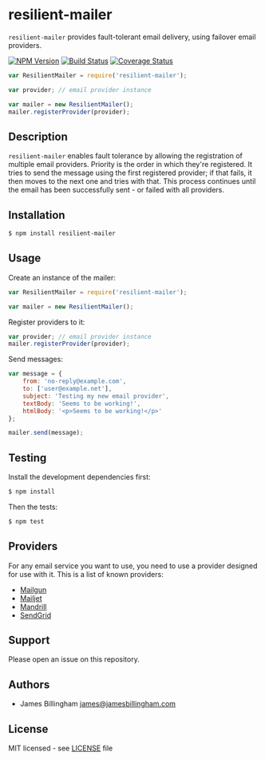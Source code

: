 # resilient-mailer

`resilient-mailer` provides fault-tolerant email delivery, using failover email
providers.

[![NPM Version](https://img.shields.io/npm/v/resilient-mailer.svg?style=flat)](https://www.npmjs.org/package/resilient-mailer)
[![Build Status](https://img.shields.io/travis/billinghamj/resilient-mailer.svg?style=flat)](https://travis-ci.org/billinghamj/resilient-mailer)
[![Coverage Status](https://img.shields.io/coveralls/billinghamj/resilient-mailer.svg?style=flat)](https://coveralls.io/r/billinghamj/resilient-mailer)

```js
var ResilientMailer = require('resilient-mailer');

var provider; // email provider instance

var mailer = new ResilientMailer();
mailer.registerProvider(provider);
```

## Description

`resilient-mailer` enables fault tolerance by allowing the registration of
multiple email providers. Priority is the order in which they're registered. It
tries to send the message using the first registered provider; if that fails, it
then moves to the next one and tries with that. This process continues until the
email has been successfully sent - or failed with all providers.

## Installation

```bash
$ npm install resilient-mailer
```

## Usage

Create an instance of the mailer:

```js
var ResilientMailer = require('resilient-mailer');

var mailer = new ResilientMailer();
```

Register providers to it:

```js
var provider; // email provider instance
mailer.registerProvider(provider);
```

Send messages:

```js
var message = {
	from: 'no-reply@example.com',
	to: ['user@example.net'],
	subject: 'Testing my new email provider',
	textBody: 'Seems to be working!',
	htmlBody: '<p>Seems to be working!</p>'
};

mailer.send(message);
```

## Testing

Install the development dependencies first:

```bash
$ npm install
```

Then the tests:

```bash
$ npm test
```

## Providers

For any email service you want to use, you need to use a provider designed for
use with it. This is a list of known providers:

- [Mailgun](https://github.com/billinghamj/resilient-mailer-mailgun)
- [Mailjet](https://github.com/billinghamj/resilient-mailer-mailjet)
- [Mandrill](https://github.com/billinghamj/resilient-mailer-mandrill)
- [SendGrid](https://github.com/billinghamj/resilient-mailer-sendgrid)

## Support

Please open an issue on this repository.

## Authors

- James Billingham <james@jamesbillingham.com>

## License

MIT licensed - see [LICENSE](LICENSE) file
